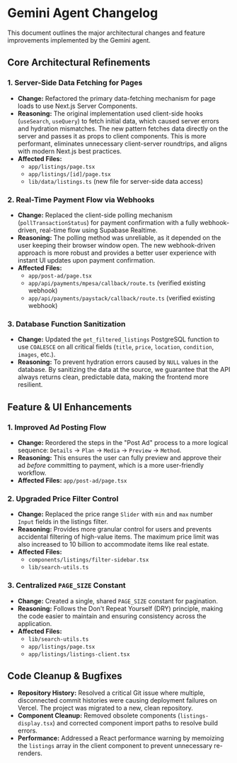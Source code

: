 # Gemini Agent Changelog

This document outlines the major architectural changes and feature improvements implemented by the Gemini agent.

## Core Architectural Refinements

### 1. Server-Side Data Fetching for Pages

- **Change:** Refactored the primary data-fetching mechanism for page loads to use Next.js Server Components.
- **Reasoning:** The original implementation used client-side hooks (`useSearch`, `useQuery`) to fetch initial data, which caused server errors and hydration mismatches. The new pattern fetches data directly on the server and passes it as props to client components. This is more performant, eliminates unnecessary client-server roundtrips, and aligns with modern Next.js best practices.
- **Affected Files:**
  - `app/listings/page.tsx`
  - `app/listings/[id]/page.tsx`
  - `lib/data/listings.ts` (new file for server-side data access)

### 2. Real-Time Payment Flow via Webhooks

- **Change:** Replaced the client-side polling mechanism (`pollTransactionStatus`) for payment confirmation with a fully webhook-driven, real-time flow using Supabase Realtime.
- **Reasoning:** The polling method was unreliable, as it depended on the user keeping their browser window open. The new webhook-driven approach is more robust and provides a better user experience with instant UI updates upon payment confirmation.
- **Affected Files:**
  - `app/post-ad/page.tsx`
  - `app/api/payments/mpesa/callback/route.ts` (verified existing webhook)
  - `app/api/payments/paystack/callback/route.ts` (verified existing webhook)

### 3. Database Function Sanitization

- **Change:** Updated the `get_filtered_listings` PostgreSQL function to use `COALESCE` on all critical fields (`title`, `price`, `location`, `condition`, `images`, etc.).
- **Reasoning:** To prevent hydration errors caused by `NULL` values in the database. By sanitizing the data at the source, we guarantee that the API always returns clean, predictable data, making the frontend more resilient.

## Feature & UI Enhancements

### 1. Improved Ad Posting Flow

- **Change:** Reordered the steps in the "Post Ad" process to a more logical sequence: `Details` -> `Plan` -> `Media` -> `Preview` -> `Method`.
- **Reasoning:** This ensures the user can fully preview and approve their ad *before* committing to payment, which is a more user-friendly workflow.
- **Affected Files:** `app/post-ad/page.tsx`

### 2. Upgraded Price Filter Control

- **Change:** Replaced the price range `Slider` with `min` and `max` number `Input` fields in the listings filter.
- **Reasoning:** Provides more granular control for users and prevents accidental filtering of high-value items. The maximum price limit was also increased to 10 billion to accommodate items like real estate.
- **Affected Files:**
  - `components/listings/filter-sidebar.tsx`
  - `lib/search-utils.ts`

### 3. Centralized `PAGE_SIZE` Constant

- **Change:** Created a single, shared `PAGE_SIZE` constant for pagination.
- **Reasoning:** Follows the Don't Repeat Yourself (DRY) principle, making the code easier to maintain and ensuring consistency across the application.
- **Affected Files:**
  - `lib/search-utils.ts`
  - `app/listings/page.tsx`
  - `app/listings/listings-client.tsx`

## Code Cleanup & Bugfixes

- **Repository History:** Resolved a critical Git issue where multiple, disconnected commit histories were causing deployment failures on Vercel. The project was migrated to a new, clean repository.
- **Component Cleanup:** Removed obsolete components (`listings-display.tsx`) and corrected component import paths to resolve build errors.
- **Performance:** Addressed a React performance warning by memoizing the `listings` array in the client component to prevent unnecessary re-renders.
